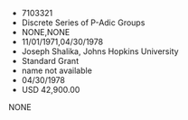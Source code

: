 * 7103321
* Discrete Series of P-Adic Groups
* NONE,NONE
* 11/01/1971,04/30/1978
* Joseph Shalika, Johns Hopkins University
* Standard Grant
*   name not available
* 04/30/1978
* USD 42,900.00

NONE